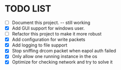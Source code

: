 # TODO LIST
- [ ] Document this project.   -- still working
- [x] Add GUI support for windows user.
- [ ] Refactor this project to make it more robust
- [x] Add configuration for write packets
- [x] Add logging to file support
- [x] Stop sniffing drcom packet when eapol auth failed
- [x] Only allow one running instance in the os
- [x] Optimize for checking network and try to solve it